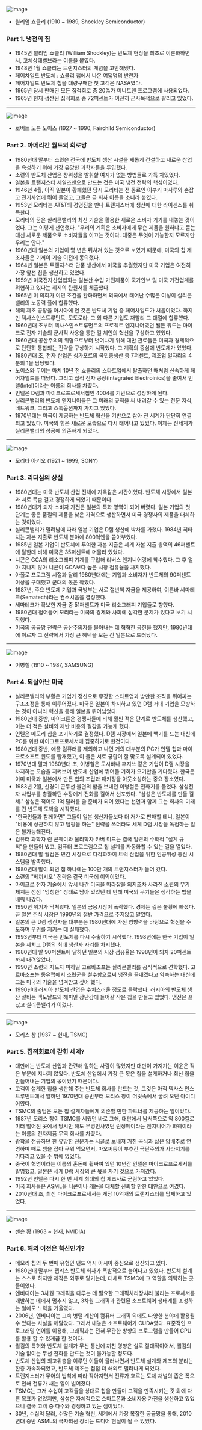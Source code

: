 
![image](https://github.com/user-attachments/assets/ba46eba5-2e28-41e4-821e-7a8f176b3d0b)

- 윌리엄 쇼클리 (1910 ~ 1989, Shockley Semiconductor)


### Part 1. 냉전의 칩
- 1945년 윌리엄 쇼클리 (William Shockley)는 반도체 현상을 최초로 이론화하면서, 고체상태벨브라는 이름을 붙였다.
- 1948년 1월 쇼클리는 트랜지스터의 개념을 고안해냈다.
- 페어차일드 반도체 : 쇼클리 랩에서 나온 여덟명의 반란자
- 페어차일드 반도체 칩을 대량구매한 첫 고객은 NASA였다.
- 1965년 당시 판매된 모든 집적회로 중 20%가 미니트맨 프로그램에 사용되었다.
- 1965년 현재 생산된 집적회로 중 72퍼센트가 여전히 군사목적으로 팔리고 있었다.
---

![image](https://github.com/user-attachments/assets/79be8ed7-6a36-4323-afe2-80dac4dcb6af)

- 로버트 노튼 노이스 (1927 ~ 1990, Fairchild Semiconductor)

### Part 2. 아메리칸 월드의 회로망
- 1980년대 말부터 소련은 전국에 반도체 생산 시설을 새롭게 건설하고 새로운 산업을 육성하기 위해 가장 유망한 과학자들을 투입했다.
- 소련의 반도체 산업은 창위성을 발휘할 여지가 없는 방법들로 가득 차있었다.
- 일본을 트랜지스터 세일즈맨으로 만드는 것은 미국 냉전 전략의 핵심이었다.
- 1946년 4월, 아직 일본이 황폐했던 당시 모리타는 전 동료인 이부키 마사루와 손잡고 전기사업에 뛰어 들었고, 그들은 곧 회사 이름을 소니라 붙였다.
- 1953년 모리타는 AT&T의 경영진을 만나 트랜지스터에 생산에 대한 라이센스를 취득한다.
- 모리타의 꿈은 실리콘밸리의 최신 기술을 활용한 새로운 소비자 기기를 내놓는 것이었다. 그는 이렇게 선언했다. "우리의 계획은 소비자에게 무슨 제품을 원하냐고 묻는 대신 새로운 제품으로 소비자들을 이끄는 것이다. 대중은 무엇이 가능한지 모르지만 우리는 안다."
- 1960년대 일본의 기업이 몇 년은 뒤쳐져 있는 것으로 보였기 때문에, 미국의 칩 제조사들은 기꺼이 기술 이전에 동의했다.
- 1964년 일본은 트랜지스터 단품 생산에서 미국을 추월했지만 미국 기업은 여전히 가장 앞선 칩을 생산하고 있었다.
- 1959년 미국전자산업협회는 일본산 수입 가전제품이 국가안보 및 미국 가전업계를 위협하고 있다는 취지의 탄원서를 체출했다.
- 1965년 미 의회가 이민 조건을 완화하면서 외국에서 태어난 수많은 여성이 실리콘밸리의 노동력 풀에 합류했다.
- 해외 제조 공장을 아시아에 연 것은 반도체 기업 중 페어차일드가 처음이었다. 하지만 텍사스인스트루먼트, 모토로라, 그 외 다른 기업도 재빨리 그 대열에 합류했다.
- 1960년대 초부터 텍사스인스트루먼트의 프로젝트 엔지니어였던 웰든 워드는 마이크로 전자 기술의 군사적 사용을 통한 킬 체인의 혁신을 구상하고 있었다.
- 1960년대 공산주의의 위협으로부터 벗어나기 위해 대만 관료들은 미국과 경제적으로 단단히 통합되는 전략을 구상하기 시작했다. 그 계획의 중심에 반도체가 있었다.
- 1980년대 초, 전자 산업은 싱가포르의 국민총생산 중 7퍼센트, 제조업 일자리의 4분의 1을 담당했다.
- 노이스와 무어는 마치 10년 전 쇼클리의 스타트업에서 탈출하던 때처럼 신속하게 페어차일드를 떠났다. 그리고 집적 전자 공장(Integrated Electroinics)을 줄여서 인텔(Intel)이라는 이름의 회사를 차렸다.
- 인텔은 D램과 마이크로프로세서칩인 4004를 기반으로 성장하게 된다.
- 실리콘밸리의 반도체 엔지니어들은 그 미래의 규칙을 써 내려갈 수 있는 전문 지식, 네트워크, 그리고 스톡옵션까지 가지고 있었다.
- 1970년대는 미국이 제공하는 반도체 혁신을 기반으로 삼아 전 세계가 단단히 연결되고 있었다. 미국의 힘은 새로운 모습으로 다시 태어나고 있었다. 이제는 전세계가 실리콘밸리의 성공에 의존하게 되었다.
---

![image](https://github.com/user-attachments/assets/964fee47-ce9a-4b52-b1ff-cda438a558db)

- 모리타 아키오 (1921 ~ 1999, SONY)

### Part 3. 리더십의 상실
- 1980년대는 미국 반도체 산업 전체에 지옥같은 시간이었다. 반도체 시장에서 일본과 서로 목숨 걸고 경쟁하게 되었기 때문이다.
- 1980년대가 되자 소비자 가전은 일본의 특화 영역이 되어 버렸다. 일본 기업의 첫 단계는 좋은 품질의 제품을 낮은 가격으로 생산하면서 미국 경쟁사의 제품을 대체하는 것이었다.
- 실리콘밸리가 밀려남에 따라 일본 기업은 D램 생산에 박차를 가했다. 1984년 히타치는 자본 지출로 반도체 분야에 800억엔을 쏟아부었다.
- 1985년 일본 기업이 반도체에 투여한 자본 지출은 세계 자본 지출 총액의 46퍼센트에 달한데 비해 미국은 35퍼센트에 머물러 있었다.
- 니콘은 GCA의 리소그래피 기계를 구입해 리버스 엔지니어링에 착수했다. 그 후 얼마 지나지 않아 니콘이 GCA보다 높은 시장 점유율을 차지했다.
- 아폴로 프로그램 시절과 달리 1980년대에는 기업과 소비자가 반도체의 90퍼센트 이상을 구매했고 군대의 몫은 작았다.  
- 1987년, 주요 반도체 기업과 국방부는 서로 절반씩 자금을 제공하여, 이른바 세마테크(Sematech)라는 컨소시움을 결성했다.
- 세마테크가 확보한 자금 중 51퍼센트가 미국 리소그래피 기업들로 향했다.
- 1980년대 접어들어 모리타는 미국의 경제와 사회에 심각한 문제가 있다고 보기 시작했다.
- 미국의 공급망 전략은 공산주의자를 몰아내는 데 혁혁한 공헌을 했지만, 1980년대에 이르자 그 전략에서 가장 큰 혜택을 보는 건 일본으로 드러났다.
---

![image](https://github.com/user-attachments/assets/9ddb3f44-1d1d-4a73-9280-420507f39da4)

- 이병철 (1910 ~ 1987, SAMSUNG)

### Part 4. 되살아난 미국
- 실리콘밸리의 부활은 기업가 정신으로 무장한 스타트업과 방만한 조직을 쥐어짜는 구조조정을 통해 이루어졌다. 미국은 일본이 차지하고 있던 D램 거대 기업을 모방하는 것이 아니라 혁신을 통해 일본을 뛰어넘었다.
- 1980년대 중반, 마이크론은 경쟁사들에 비해 훨씬 적은 단계로 반도체를 생산했고, 이는 더 적은 설비와 제반 비용의 절감을 가능케 했다.
- 인텔은 메모리 칩을 포기하기로 결정했다. D램 시장에서 일본에 백기를 드는 대신에 PC를 위한 마이크로프로세서에 집중하기로 한것이다.
- 1980년대 중반, 애플 컴퓨터를 제외하고 나면 거의 대부분의 PC가 인텔 칩과 마이크로소프트 윈도를 탑재했고, 이 둘은 서로 궁합이 잘 맞도록 설계되어 있었다.
- 1970년대 말과 1980년대 초, 이병철은 도시바나 후지쓰 같은 기업이 D램 시장을 차지하는 모습을 지켜보며 반도체 산업에 뛰어들 기회가 오기만을 기다렸다. 한국은 이미 미국과 일본에서 만든 칩의 조립과 패키징을 아웃소싱하는 중요 장소였다.
- 1983년 2월, 신경이 곤두선 불면의 밤을 보내던 이병철은 전화기를 들었다. 삼성전자 사업부를 총괄하던 수장에게 전화를 걸어서 선포했다. "삼성은 반도체를 만들 걸세." 삼성은 적어도 1억 달러를 쓸 준비가 되어 있다는 선언과 함께 그는 회사의 미래를 건 반도체 도박을 시작했다.
- "한국인들과 함께하면" 그들이 일본 생산자들보다 더 저가로 판매할 테니, 일본이 "비용에 상관하지 않고 덤핑을 하는" 전략을 쓰더라도 세계 D램 시장을 독점하는 일은 불가능해진다.
- 컴퓨터 과학자 린 콘웨이와 물리학자 카버 미드는 결국 일련의 수학적 "설계 규칙"을 만들어 냈고, 컴퓨터 프로그램으로 칩 설계를 자동화할 수 있는 길을 열었다.
- 1980년대 말 퀄컴은 민간 시장으로 다각화하여 트럭 산업을 위한 인공위성 통신 시스템을 발족했다.
- 1980년대 말이 되면 칩 하나에는 100만 개의 트랜지스터가 들어 갔다.
- 소련의 "베끼시오" 전략은 결국 미국에 이익이었다.
- 마이크로 전자 기술에서 앞서 나간 미국을 따라잡을 의지조차 사라진 소련의 무기 체계는 점점 "멍청한" 상태로 남아 있었던 데 반해 미국의 무기들은 생각하는 법을 배워 나갔다.
- 1990년 위기가 닥쳐왔다. 일본의 금융시장이 폭락했다. 경제는 깊은 불황에 빠졌다. 곧 일본 주식 시장은 1990년의 절반 가격으로 주저앉고 말았다.
- 일본의 큰 D램 생산자들 대부분은 1980년대에 가진 영향력을 바탕으로 혁신을 주도하며 우위를 지키는 데 실패했다.
- 1993년부터 미국은 반도체를 다시 수출하기 시작했다. 1998년에는 한국 기업이 일본을 제치고 D램의 최대 생산자 자리를 차지했다.
- 1980년대 말 90퍼센트에 달하던 일본의 시장 점유율은 1998년이 되자 20퍼센트까지 내려앉았다.
- 1990년 소련의 지도자 미하일 고르바초프는 실리콘밸리를 공식적으로 견학했다. 고르바초프는 동유럽에서 소련군을 철수함으로써 냉전을 끝내겠다고 약속하는 대신에 그는 미국의 기술을 넘겨받고 싶어 했다.
- 1990년대 러시아 반도체 산업은 수치스러울 정도로 몰락했다. 러시아의 반도체 생산 설비는 맥도날드의 해피밀 장난감에 들어갈 작은 칩을 만들고 있었다. 냉전은 끝났고 실리콘밸리가 이겼다.
---

![image](https://github.com/user-attachments/assets/acfeafac-4994-49d1-bfc8-8f1093c1f7e8)

- 모리스 창 (1937 ~ 현재, TSMC)

### Part 5. 집적회로에 갇힌 세계?
- 대만에는 반도체 산업과 관련해 일하는 사람이 많았지만 대만이 가져가는 이윤은 적은 부분에 지나지 않았다. 반도체 산업에서 가장 큰 몫은 칩을 설계하거나 최신 칩을 만들어내는 기업의 몫이었기 때문이다.
- 고객이 설계한 칩을 생산해 주는 반도체 회사를 만드는 것, 그것은 아직 텍사스 인스트루먼트에서 일하던 1970년대 중반부터 모리스 창이 머릿속에서 굴려 오던 아이디어였다.
- TSMC의 출범은 모든 칩 설계자들에게 의존할 만한 파트너를 제공하는 일이었다.
- 1987년 모리스 창이 TSMC를 세웠던 바로 그해, 대만에서 남서쪽으로 약 800킬로미터 떨어진 곳에서 당시만 해도 무명인사였던 린정페이라는 엔지니어가 화웨이라는 이름의 전자제품 무역 회사를 차렸다.
- 광학을 전공하던 한 유망한 전문가는 시골로 보내져 거친 곡식과 삶은 양배추로 연명하며 때로 뱀을 잡아 구워 먹으면서, 마오쩌둥이 부추긴 극단주의가 사라지기를 기다리고 있을 수 밖에 없었다.
- 중국이 혁명이라는 이름의 혼돈에 휩싸여 있던 10년간 인텔은 마이크로프로세서를 발명했고, 일본은 세계 D램 시장의 큰 몫을 자기 것으로 가져갔다.
- 1992년 인텔은 다시 한 번 세계 최대의 칩 제조사로 군림하고 있었다.
- 미국 회사들은 ASML을 니콘이나 캐논을 대체할 신뢰할 만한 대안으로 여겼다.
- 2010년대 초, 최신 마이크로프로세서는 개당 10억개의 트랜지스터를 탑재하고 있었다.
---

![image](https://github.com/user-attachments/assets/59ff9bd6-97f0-4815-a4ba-0040fd5cbdc5)

- 젠슨 황 (1963 ~ 현재, NVIDIA) 

### Part 6. 해외 이전은 혁신인가?
- 메모리 칩의 두 번째 유형인 낸드 역시 아시아 중심으로 생산되고 있다.
- 1980년대 말부터 팹리스 반도체 회사가 폭발적으로 늘어나고 있었다. 반도체 설계는 스스로 하지만 제작은 외주로 맡기는데, 대체로 TSMC에 그 역할을 의탁하는 곳들이었다.
- 엔비디아는 3차원 그래픽을 다루는 데 필요한 그래픽처리장치라 불리는 프로세서를 개발하는 데에서 멈추지 않고, 3차원 그래픽과 관련된 소프트웨어 생태계를 조성하는 일에도 노력을 기울였다.
- 2006년, 엔비디아는 고속 병렬 계산이 컴퓨터 그래픽 외에도 다양한 분야에 활용될 수 있다는 사실을 깨달았다. 그래서 내놓은 소프트웨어가 CUDA였다. 표준적인 프로그래밍 언어를 이용해, 그래픽과는 전혀 무관한 방향의 프로그램을 만들어 GPU를 활용 할 수 있게끔 한 것이다.
- 퀄컴의 특허와 반도체 설계가 무선 통신에 끼친 영향은 실로 절대적이어서, 퀄컴의 기술 없이는 무선 전화를 만드는 것이 불가능할 정도다.
- 반도체 산업의 최고위층을 이루던 이들이 물러나면서 반도체 설계와 제조의 분리는 한층 가속화되었고, 반도체 제조는 점점 더 해외로 밀려나게 되었다.
- 트랜지스터가 무어의 법칙에 따라 작아지면서 전류가 흐르는 도체 채널의 좁은 폭으로 인해 전류가 새는 일이 벌어졌다.
- TSMC는 그저 수십여 고객들을 상대로 칩을 만들며 고객을 만족시키는 것 외에 다른 목표가 없었지만, 삼성은 자체적으로 스마트폰과 소비자용 가전을 생산하고 있었으니 결국 고객 중 다수와 경쟁하고 있는 셈이었다.
- 30년, 수십억 달러, 수많은 기술 혁신, 세계에서 가장 복잡한 공급망을 통해, 2010년대 중반 ASML의 극자외선 장비는 드디어 현실이 될 수 있었다.
